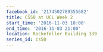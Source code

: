 ```yaml
---
facebook_id: '2174502789355682'
title: CS50 at UCL Week 2
start_time: '2016-11-03 18:00'
end_time: '2016-11-03 21:00'
location: Rockefeller Building 339
series_id: cs50
---
```

